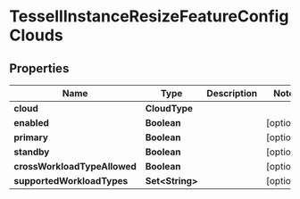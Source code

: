 

# TessellInstanceResizeFeatureConfigClouds


## Properties

Name | Type | Description | Notes
------------ | ------------- | ------------- | -------------
**cloud** | **CloudType** |  | 
**enabled** | **Boolean** |  |  [optional]
**primary** | **Boolean** |  |  [optional]
**standby** | **Boolean** |  |  [optional]
**crossWorkloadTypeAllowed** | **Boolean** |  |  [optional]
**supportedWorkloadTypes** | **Set&lt;String&gt;** |  |  [optional]



